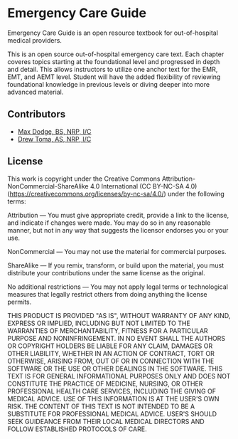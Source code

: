 # Emergency Care Guide
Emergency Care Guide is an open resource textbook for out-of-hospital medical providers.

This is an open source out-of-hospital emergency care text. Each chapter coveres topics starting at the foundational level and progressed in depth and detail. This allows instructors to utilize one anchor text for the EMR, EMT, and AEMT level. Student will have the added flexibility of reviewing foundational knowledge in previous levels or diving deeper into more advanced material.

## Contributors

- [Max Dodge, BS, NRP, I/C](https://opmd.co/)
- [Drew Toma, AS, NRP, I/C](https://drewtoma.com)

## License

This work is copyright under the Creative Commons Attribution-NonCommercial-ShareAlike 4.0 International (CC BY-NC-SA 4.0) (https://creativecommons.org/licenses/by-nc-sa/4.0/) under the following terms:

Attribution — You must give appropriate credit, provide a link to the license, and indicate if changes were made. You may do so in any reasonable manner, but not in any way that suggests the licensor endorses you or your use.

NonCommercial — You may not use the material for commercial purposes.

ShareAlike — If you remix, transform, or build upon the material, you must distribute your contributions under the same license as the original.

No additional restrictions — You may not apply legal terms or technological measures that legally restrict others from doing anything the license permits.

THIS PRODUCT IS PROVIDED "AS IS", WITHOUT WARRANTY OF ANY KIND, EXPRESS OR IMPLIED, INCLUDING BUT NOT LIMITED TO THE WARRANTIES OF MERCHANTABILITY, FITNESS FOR A PARTICULAR PURPOSE AND NONINFRINGEMENT. IN NO EVENT SHALL THE AUTHORS OR COPYRIGHT HOLDERS BE LIABLE FOR ANY CLAIM, DAMAGES OR OTHER LIABILITY, WHETHER IN AN ACTION OF CONTRACT, TORT OR OTHERWISE, ARISING FROM, OUT OF OR IN CONNECTION WITH THE SOFTWARE OR THE USE OR OTHER DEALINGS IN THE SOFTWARE. THIS TEXT IS FOR GENERAL INFORMATIONAL PURPOSES ONLY AND DOES NOT CONSTITUTE THE PRACTICE OF MEDICINE, NURSING, OR OTHER PROFESSIONAL HEALTH CARE SERVICES, INCLUDING THE GIVING OF MEDICAL ADVICE. USE OF THIS INFORMATION IS AT THE USER'S OWN RISK. THE CONTENT OF THIS TEXT IS NOT INTENDED TO BE A SUBSTITUTE FOR PROFESSIONAL MEDICAL ADVICE. USER'S SHOULD SEEK GUIDEANCE FROM THEIR LOCAL MEDICAL DIRECTORS AND FOLLOW ESTABLISHED PROTOCOLS OF CARE.
